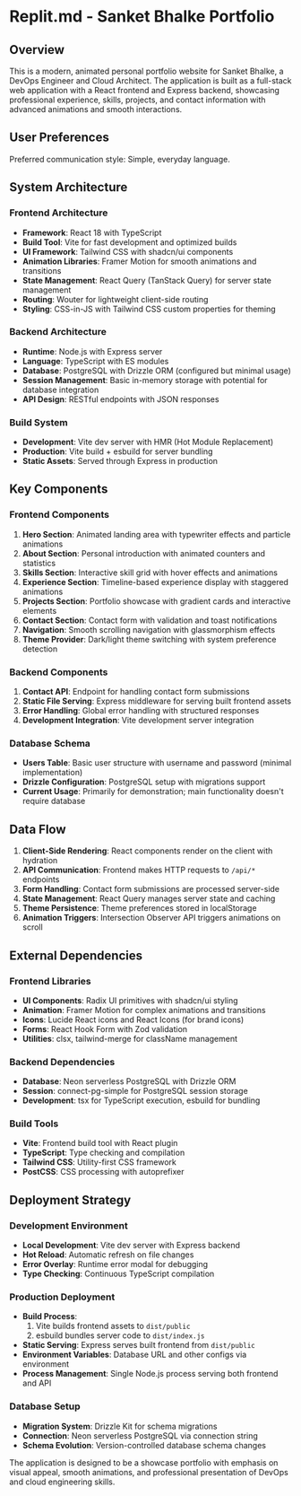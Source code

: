 # Replit.md - Sanket Bhalke Portfolio

## Overview

This is a modern, animated personal portfolio website for Sanket Bhalke, a DevOps Engineer and Cloud Architect. The application is built as a full-stack web application with a React frontend and Express backend, showcasing professional experience, skills, projects, and contact information with advanced animations and smooth interactions.

## User Preferences

Preferred communication style: Simple, everyday language.

## System Architecture

### Frontend Architecture
- **Framework**: React 18 with TypeScript
- **Build Tool**: Vite for fast development and optimized builds
- **UI Framework**: Tailwind CSS with shadcn/ui components
- **Animation Libraries**: Framer Motion for smooth animations and transitions
- **State Management**: React Query (TanStack Query) for server state management
- **Routing**: Wouter for lightweight client-side routing
- **Styling**: CSS-in-JS with Tailwind CSS custom properties for theming

### Backend Architecture
- **Runtime**: Node.js with Express server
- **Language**: TypeScript with ES modules
- **Database**: PostgreSQL with Drizzle ORM (configured but minimal usage)
- **Session Management**: Basic in-memory storage with potential for database integration
- **API Design**: RESTful endpoints with JSON responses

### Build System
- **Development**: Vite dev server with HMR (Hot Module Replacement)
- **Production**: Vite build + esbuild for server bundling
- **Static Assets**: Served through Express in production

## Key Components

### Frontend Components
1. **Hero Section**: Animated landing area with typewriter effects and particle animations
2. **About Section**: Personal introduction with animated counters and statistics
3. **Skills Section**: Interactive skill grid with hover effects and animations
4. **Experience Section**: Timeline-based experience display with staggered animations
5. **Projects Section**: Portfolio showcase with gradient cards and interactive elements
6. **Contact Section**: Contact form with validation and toast notifications
7. **Navigation**: Smooth scrolling navigation with glassmorphism effects
8. **Theme Provider**: Dark/light theme switching with system preference detection

### Backend Components
1. **Contact API**: Endpoint for handling contact form submissions
2. **Static File Serving**: Express middleware for serving built frontend assets
3. **Error Handling**: Global error handling with structured responses
4. **Development Integration**: Vite development server integration

### Database Schema
- **Users Table**: Basic user structure with username and password (minimal implementation)
- **Drizzle Configuration**: PostgreSQL setup with migrations support
- **Current Usage**: Primarily for demonstration; main functionality doesn't require database

## Data Flow

1. **Client-Side Rendering**: React components render on the client with hydration
2. **API Communication**: Frontend makes HTTP requests to `/api/*` endpoints
3. **Form Handling**: Contact form submissions are processed server-side
4. **State Management**: React Query manages server state and caching
5. **Theme Persistence**: Theme preferences stored in localStorage
6. **Animation Triggers**: Intersection Observer API triggers animations on scroll

## External Dependencies

### Frontend Libraries
- **UI Components**: Radix UI primitives with shadcn/ui styling
- **Animation**: Framer Motion for complex animations and transitions
- **Icons**: Lucide React icons and React Icons (for brand icons)
- **Forms**: React Hook Form with Zod validation
- **Utilities**: clsx, tailwind-merge for className management

### Backend Dependencies
- **Database**: Neon serverless PostgreSQL with Drizzle ORM
- **Session**: connect-pg-simple for PostgreSQL session storage
- **Development**: tsx for TypeScript execution, esbuild for bundling

### Build Tools
- **Vite**: Frontend build tool with React plugin
- **TypeScript**: Type checking and compilation
- **Tailwind CSS**: Utility-first CSS framework
- **PostCSS**: CSS processing with autoprefixer

## Deployment Strategy

### Development Environment
- **Local Development**: Vite dev server with Express backend
- **Hot Reload**: Automatic refresh on file changes
- **Error Overlay**: Runtime error modal for debugging
- **Type Checking**: Continuous TypeScript compilation

### Production Deployment
- **Build Process**: 
  1. Vite builds frontend assets to `dist/public`
  2. esbuild bundles server code to `dist/index.js`
- **Static Serving**: Express serves built frontend from `dist/public`
- **Environment Variables**: Database URL and other configs via environment
- **Process Management**: Single Node.js process serving both frontend and API

### Database Setup
- **Migration System**: Drizzle Kit for schema migrations
- **Connection**: Neon serverless PostgreSQL via connection string
- **Schema Evolution**: Version-controlled database schema changes

The application is designed to be a showcase portfolio with emphasis on visual appeal, smooth animations, and professional presentation of DevOps and cloud engineering skills.